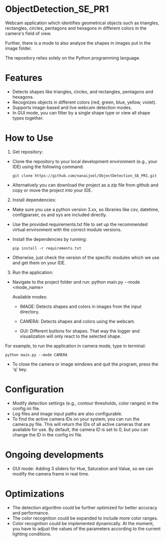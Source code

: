 # ObjectDetection_SE_PR1

Webcam application which identifies geometrical objects such as triangles, rectangles, circles, pentagons and hexagons in different colors in the camera's field of view.

Further, there is a mode to also analyze the shapes in images put in the image folder.

The repository relies solely on the Python programming language.

# Features

- Detects shapes like triangles, circles, and rectangles, pentagons and hexagons.
- Recognizes objects in different colors (red, green, blue, yellow, violet).
- Supports image-based and live webcam detection modes.
- In GUI mode, you can filter by a single shape type or view all shape types together.


# How to Use

1. Get repository:
- Clone the repository to your local development environment (e.g., your IDE) using the following command:

  ```
  git clone https://github.com/nanaijoel/ObjectDetection_SE_PR1.git
  ```

- Alternatively you can download the project as a zip file from github and copy or move the project into your IDE.


2. Install dependencies:
- Make sure you use a python version 3.xx, so libraries like csv, datetime, configparser, os and sys are included directly.
- Use the provided requirements.txt file to set up the recommended virtual environment with the correct module versions.
- Install the dependencies by running:

  ```
  pip install -r requirements.txt
  ```

- Otherwise, just check the version of the specific modules which we use and get them on your IDE.


3. Run the application:
- Navigate to the project folder and run: python main.py --mode <mode_name>

  Available modes: 

  - IMAGE: Detects shapes and colors in images from the input directory. 

  - CAMERA: Detects shapes and colors using the webcam.

  - GUI: Different buttons for shapes. That way the logger and visualization will only react to the selected shape.

For example, to run the application in camera mode, type in terminal:

  ```
  python main.py --mode CAMERA
  ```

- To close the camera or image windows and quit the program, press the 'q' key. 

# Configuration

- Modify detection settings (e.g., contour thresholds, color ranges) in the config.ini file. 
- Log files and image input paths are also configurable.
- To find the active camera IDs on your system, you can run the camera.py file. 
  This will return the IDs of all active cameras that are available for use.
  By default, the camera ID is set to 0, but you can change the ID in the config.ini file.

# Ongoing developments

- GUI mode: Adding 3 sliders for Hue, Saturation and Value, so we can modify the camera frame in real time. 


# Optimizations

- The detection algorithm could be further optimized for better accuracy and performance.
- The color recognition could be expanded to include more color ranges.
- Color recognition could be implemented dynamically. At the moment, you have to adjust the values of the parameters
  according to the current lighting conditions.
